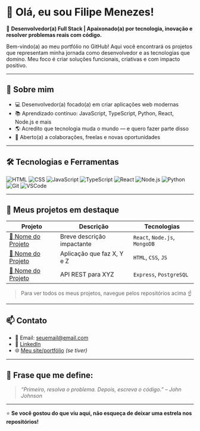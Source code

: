 # 👋 Olá, eu sou Filipe Menezes!

🎯 **Desenvolvedor(a) Full Stack | Apaixonado(a) por tecnologia, inovação e resolver problemas reais com código.**

Bem-vindo(a) ao meu portfólio no GitHub! Aqui você encontrará os projetos que representam minha jornada como desenvolvedor e as tecnologias que domino. Meu foco é criar soluções funcionais, criativas e com impacto positivo.

---

## 🚀 Sobre mim

- 💻 Desenvolvedor(a) focado(a) em criar aplicações web modernas
- 📚 Aprendizado contínuo: JavaScript, TypeScript, Python, React, Node.js e mais
- 🌎 Acredito que tecnologia muda o mundo — e quero fazer parte disso
- 🤝 Aberto(a) a colaborações, freelas e novas oportunidades

---

## 🛠️ Tecnologias e Ferramentas

![HTML](https://img.shields.io/badge/-HTML5-E34F26?style=flat-square&logo=html5&logoColor=white)
![CSS](https://img.shields.io/badge/-CSS3-1572B6?style=flat-square&logo=css3)
![JavaScript](https://img.shields.io/badge/-JavaScript-F7DF1E?style=flat-square&logo=javascript&logoColor=black)
![TypeScript](https://img.shields.io/badge/-TypeScript-3178C6?style=flat-square&logo=typescript)
![React](https://img.shields.io/badge/-React-61DAFB?style=flat-square&logo=react&logoColor=black)
![Node.js](https://img.shields.io/badge/-Node.js-339933?style=flat-square&logo=nodedotjs&logoColor=white)
![Python](https://img.shields.io/badge/-Python-3776AB?style=flat-square&logo=python&logoColor=white)
![Git](https://img.shields.io/badge/-Git-F05032?style=flat-square&logo=git&logoColor=white)
![VSCode](https://img.shields.io/badge/-VSCode-007ACC?style=flat-square&logo=visualstudiocode)

---

## 📂 Meus projetos em destaque

| Projeto | Descrição | Tecnologias |
|--------|-----------|-------------|
| [🔗 Nome do Projeto](URL) | Breve descrição impactante | `React`, `Node.js`, `MongoDB` |
| [🔗 Nome do Projeto](URL) | Aplicação que faz X, Y e Z | `HTML`, `CSS`, `JS` |
| [🔗 Nome do Projeto](URL) | API REST para XYZ | `Express`, `PostgreSQL` |

> Para ver todos os meus projetos, navegue pelos repositórios acima ☝️

---

## 📫 Contato

- 📧 Email: seuemail@email.com  
- 💼 [LinkedIn](https://www.linkedin.com/in/seuperfil)  
- 🌐 [Meu site/portfólio](https://seusite.com) *(se tiver)*

---

## 🧠 Frase que me define:
> _“Primeiro, resolva o problema. Depois, escreva o código.” – John Johnson_

---

⭐️ **Se você gostou do que viu aqui, não esqueça de deixar uma estrela nos repositórios!**  
